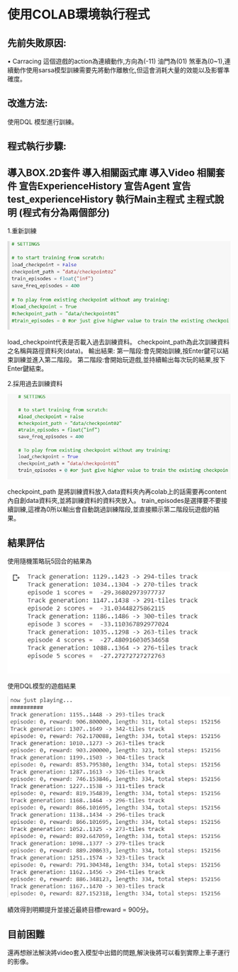 使用COLAB環境執行程式
====================

先前失敗原因:
------------

• Carracing 這個遊戲的action為連續動作,方向為(-11) 油門為(01) 煞車為(0~1),連續動作使用sarsa模型訓練需要先將動作離散化,但這會消耗大量的效能以及影響準確度。

改進方法: 
--------

使用DQL 模型進行訓練。


程式執行步驟:
------------

導入BOX.2D套件
導入相關函式庫
導入Video 相關套件
宣告ExperienceHistory
宣告Agent
宣告test_experienceHistory
執行Main主程式
主程式說明 (程式有分為兩個部分)
------------------------------

1.重新訓練


![image](image/1579087454989.jpg)


load_checkpoint代表是否載入過去訓練資料。 checkpoint_path為此次訓練資料之名稱與路徑資料夾(data)。 輸出結果: 第一階段:會先開始訓練,按Enter鍵可以結束訓練並進入第二階段。 第二階段:會開始玩遊戲,並持續輸出每次玩的結果,按下Enter鍵結束。

2.採用過去訓練資料


![image](image/1579087430063.jpg)



checkpoint_path 是將訓練資料放入data資料夾內再colab上的話需要再content內自創data資料夾,並將訓練資料的資料夾放入。 train_episodes是選擇要不要接續訓練,這裡為0所以輸出會自動跳過訓練階段,並直接顯示第二階段玩遊戲的結果。

結果評估
--------


使用隨機策略玩5回合的結果為


![image](image/1579090083507.jpg)



使用DQL模型的遊戲結果


![image](image/1579087000633.jpg)


績效得到明顯提升並接近最終目標reward = 900分。


目前困難
--------

還再想辦法解決將video套入模型中出錯的問題,解決後將可以看到實際上車子運行的影像。



